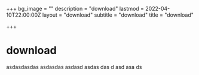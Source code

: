 +++
bg_image = ""
description = "download"
lastmod = 2022-04-10T22:00:00Z
layout = "download"
subtitle = "download"
title = "download"

+++
# download
asdasdasdas
asdasdas
asdasd
asdas
das
d
asd
asa
ds